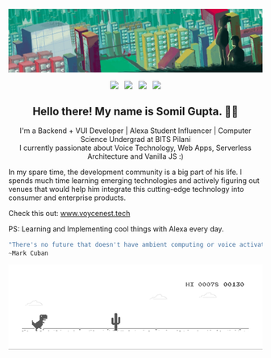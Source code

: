 ![image](https://github.com/somilg050/somilg050/blob/master/coolBE.jpeg)
<p align='center'>
<a href="https://dev.to/somilg050"><img height="30" src="https://raw.githubusercontent.com/stephenajulu/WaylonWalker/main/icon/dev.png"></a>&nbsp;&nbsp;
<a href="https://twitter.com/ssomilg050"><img height="30" src="https://github.com/stephenajulu/WaylonWalker/blob/main/icon/twitter.png?raw=true"></a>&nbsp;&nbsp;
<a href="https://instagram.com/somil._.gupta"><img height="30" src="https://github.com/stephenajulu/WaylonWalker/blob/main/icon/instagram.jpg?raw=true"></a>&nbsp;&nbsp;
<a href="https://www.linkedin.com/in/somil-gupta-74222b136/"><img height="30" src="https://github.com/stephenajulu/WaylonWalker/blob/main/icon/linkedin.png?raw=true"></a>
</p>

<h2 align="center">Hello there! My name is Somil Gupta. 👋🤓</h2>
<p align="center">I'm a Backend + VUI Developer | Alexa Student Influencer | Computer Science Undergrad at BITS Pilani</br>
I currently passionate about Voice Technology, Web Apps, Serverless Architecture and Vanilla JS :)  
  
In my spare time, the development community is a big part of his life. I spends much time learning emerging technologies and actively figuring out venues that would help him integrate this cutting-edge technology into consumer and enterprise products.

Check this out: www.voycenest.tech

PS: Learning and Implementing cool things with Alexa every day.

```javascript
"There's no future that doesn't have ambient computing or voice activation."
~Mark Cuban
```
![image](https://github.com/somilg050/somilg050/blob/master/dino.gif)
</p>
